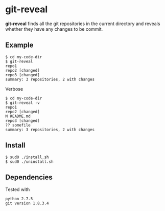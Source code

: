 # git-reveal

**git-reveal** finds all the git repositories in the current directory and reveals whether they have any changes to be commit.

## Example

	$ cd my-code-dir
	$ git-reveal
	repo1
	repo2 [changed]
	repo3 [changed]
	summary: 3 repositories, 2 with changes
		
Verbose
	
	$ cd my-code-dir
	$ git-reveal -v
	repo1
	repo2 [changed]
	M README.md
	repo3 [changed]
	?? somefile
	summary: 3 repositories, 2 with changes
	
## Install

	$ sud0 ./install.sh
	$ sud0 ./uninstall.sh

## Dependencies
Tested with

	python 2.7.5
	git version 1.8.3.4

